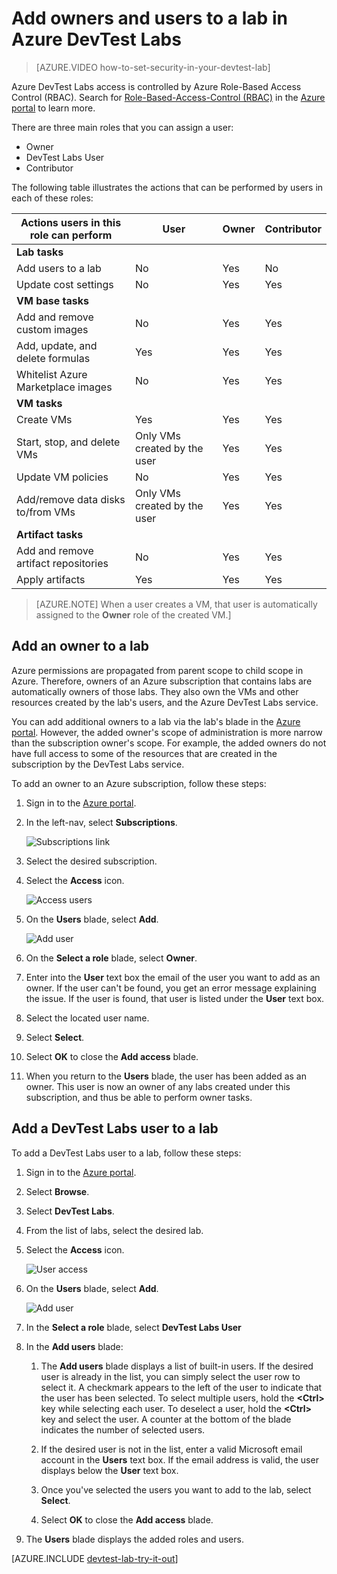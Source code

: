 <properties
	pageTitle="Add owners and users to a lab in Azure DevTest Labs| Microsoft Azure"
	description="Securely add a user who is not in your subscription to Azure DevTest Labs"
	services="devtest-lab,virtual-machines"
	documentationCenter="na"
	authors="tomarcher"
	manager="douge"
	editor=""/>

<tags
	ms.service="devtest-lab"
	ms.workload="na"
	ms.tgt_pltfrm="na"
	ms.devlang="na"
	ms.topic="article"
	ms.date="08/30/2016"
	ms.author="tarcher"/>

# Add owners and users to a lab in Azure DevTest Labs

> [AZURE.VIDEO how-to-set-security-in-your-devtest-lab]

Azure DevTest Labs access is controlled by Azure Role-Based Access Control (RBAC). Search for [Role-Based-Access-Control (RBAC)](https://azure.microsoft.com/search/?q=role%20based%20access%20control) in the [Azure portal](http://go.microsoft.com/fwlink/p/?LinkID=525040) to learn more.

There are three main roles that you can assign a user:

- Owner
- DevTest Labs User
- Contributor

The following table illustrates the actions that can be performed by users in each of these roles:

| Actions users in this role can perform | User                         | Owner | Contributor |
|---|---|---|---|
| **Lab tasks**                          |                              |       |             |
| Add users to a lab                     | No                           | Yes   | No          |
| Update cost settings                   | No                           | Yes   | Yes         |
| **VM base tasks**                      |                              |       |             |
| Add and remove custom images           | No                           | Yes   | Yes         |
| Add, update, and delete formulas       | Yes                          | Yes   | Yes         |
| Whitelist Azure Marketplace images     | No                           | Yes   | Yes         |
| **VM tasks**                           |                              |       |             |
| Create VMs                             | Yes                          | Yes   | Yes         |
| Start, stop, and delete VMs            | Only VMs created by the user | Yes   | Yes         |
| Update VM policies                     | No                           | Yes   | Yes         |
| Add/remove data disks to/from VMs      | Only VMs created by the user | Yes   | Yes         |
| **Artifact tasks**                     |                              |       |             |
| Add and remove artifact repositories   | No                           | Yes   | Yes         |
| Apply artifacts                        | Yes                          | Yes   | Yes         |

> [AZURE.NOTE] When a user creates a VM, that user is automatically assigned to the **Owner** role of the created VM.]

## Add an owner to a lab

Azure permissions are propagated from parent scope to child scope in Azure. Therefore, owners of an Azure subscription that contains labs are automatically owners of those labs. They also own the VMs and other resources created by the lab's users, and the Azure DevTest Labs service. 

You can add additional owners to a lab via the lab's blade in the [Azure portal](http://go.microsoft.com/fwlink/p/?LinkID=525040). 
However, the added owner's scope of administration is more narrow than the subscription owner's scope. 
For example, the added owners do not have full access to some of the resources that are created in the subscription by the DevTest Labs service. 

To add an owner to an Azure subscription, follow these steps:

1. Sign in to the [Azure portal](http://go.microsoft.com/fwlink/p/?LinkID=525040).

1. In the left-nav, select **Subscriptions**.

	![Subscriptions link](./media/devtest-lab-add-devtest-user/subscriptions.png)
	
1. Select the desired subscription.

1. Select the **Access** icon. 

	![Access users](./media/devtest-lab-add-devtest-user/access-users.png)

1. On the **Users** blade, select **Add**.

	![Add user](./media/devtest-lab-add-devtest-user/devtest-users-blade.png)

1. On the **Select a role** blade, select **Owner**.

1. Enter into the **User** text box the email of the user you want to add as an owner. If the user can't be found, you get an error message explaining the issue. If the user is found, that user is listed under the **User** text box.

1. Select the located user name.

1. Select **Select**.

1. Select **OK** to close the **Add access** blade.

1. When you return to the **Users** blade, the user has been added as an owner. This user is now an owner of any labs created under this subscription, and thus be able to perform owner tasks. 

## Add a DevTest Labs user to a lab

To add a DevTest Labs user to a lab, follow these steps:

1. Sign in to the [Azure portal](http://go.microsoft.com/fwlink/p/?LinkID=525040).

1. Select **Browse**.

1. Select **DevTest Labs**.

1. From the list of labs, select the desired lab.   

1. Select the **Access** icon.

	![User access](./media/devtest-lab-add-devtest-user/devtest-lab-home-blade.png)

1. On the **Users** blade, select **Add**.

	![Add user](./media/devtest-lab-add-devtest-user/devtest-users-blade.png)

1. In the **Select a role** blade, select **DevTest Labs User**

1. In the **Add users** blade:

	1. The **Add users** blade displays a list of built-in users. If the desired user is already in the list, you can simply select the user row to select it. A checkmark appears to the left of the user to indicate that the user has been selected. To select multiple users, hold the **&lt;Ctrl>** key while selecting each user. To deselect a user, hold the **&lt;Ctrl>** key and select the user. A counter at the bottom of the blade indicates the number of selected users.

	1. If the desired user is not in the list, enter a valid Microsoft email account in the **Users** text box. If the email address is valid, the user displays below the **User** text box.    

	1. Once you've selected the users you want to add to the lab, select **Select**.

	1. Select **OK** to close the **Add access** blade.

1. The **Users** blade displays the added roles and users.

[AZURE.INCLUDE [devtest-lab-try-it-out](../../includes/devtest-lab-try-it-out.md)]

